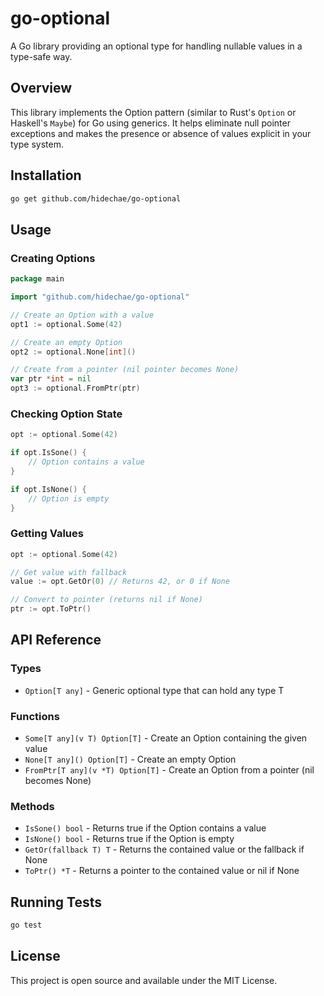 # go-optional

A Go library providing an optional type for handling nullable values in a type-safe way.

## Overview

This library implements the Option pattern (similar to Rust's `Option` or Haskell's `Maybe`) for Go using generics. It helps eliminate null pointer exceptions and makes the presence or absence of values explicit in your type system.

## Installation

```bash
go get github.com/hidechae/go-optional
```

## Usage

### Creating Options

```go
package main

import "github.com/hidechae/go-optional"

// Create an Option with a value
opt1 := optional.Some(42)

// Create an empty Option
opt2 := optional.None[int]()

// Create from a pointer (nil pointer becomes None)
var ptr *int = nil
opt3 := optional.FromPtr(ptr)
```

### Checking Option State

```go
opt := optional.Some(42)

if opt.IsSone() {
    // Option contains a value
}

if opt.IsNone() {
    // Option is empty
}
```

### Getting Values

```go
opt := optional.Some(42)

// Get value with fallback
value := opt.GetOr(0) // Returns 42, or 0 if None

// Convert to pointer (returns nil if None)
ptr := opt.ToPtr()
```

## API Reference

### Types

- `Option[T any]` - Generic optional type that can hold any type T

### Functions

- `Some[T any](v T) Option[T]` - Create an Option containing the given value
- `None[T any]() Option[T]` - Create an empty Option
- `FromPtr[T any](v *T) Option[T]` - Create an Option from a pointer (nil becomes None)

### Methods

- `IsSone() bool` - Returns true if the Option contains a value
- `IsNone() bool` - Returns true if the Option is empty
- `GetOr(fallback T) T` - Returns the contained value or the fallback if None
- `ToPtr() *T` - Returns a pointer to the contained value or nil if None

## Running Tests

```bash
go test
```

## License

This project is open source and available under the MIT License.